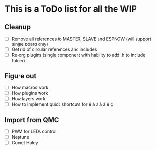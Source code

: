 # This is a ToDo list for all the WIP

## Cleanup

- [ ] Remove all references to MASTER, SLAVE and ESPNOW (will support single board only)
- [ ] Get rid of circular references and includes
- [ ] Re-org plugins (single component with hability to add .h to include folder)

## Figure out

- [ ] How macros work
- [ ] How plugins work
- [ ] How layers work
- [ ] How to implement quick shortcuts for é á à ã â ê ç

## Import from QMC

- [ ] PWM for LEDs control
- [ ] Neptune
- [ ] Comet Haley

